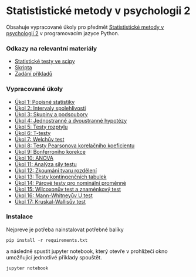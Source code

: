 # Statististické metody v psychologii 2
Obsahuje vypracované úkoly pro předmět [Statististické metody v psychologii 2](https://stag.upol.cz/StagPortletsJSR168/CleanUrl?urlid=prohlizeni-predmet-sylabus&predmetZkrPrac=PCH&predmetZkrPred=DSMP2&predmetRok=2021&predmetSemestr=LS)
v programovacím jazyce Python.


### Odkazy na relevantní materiály
- [Statistické testy ve scipy](https://docs.scipy.org/doc/scipy/reference/stats.html#statistical-tests)
- [Skripta](https://dostal.vyzkum-psychologie.cz/skripta_statistika.pdf)
- [Zadání příkladů](https://dostal.vyzkum-psychologie.cz/stat/index.php)


### Vypracované úkoly
- [Úkol 1: Popisné statistiky](01/01.ipynb)
- [Úkol 2: Intervaly spolehlivosti](02/02.ipynb)
- [Úkol 3: Skupiny a podsoubory](03/03.ipynb)
- [Úkol 4: Jednostranné a dvoustranné hypotézy](04/04.ipynb)
- [Úkol 5: Testy rozptylu](05/05.ipynb)
- [Úkol 6: T-testy](06/06.ipynb)
- [Úkol 7: Welchův test](07/07.ipynb)
- [Úkol 8: Testy Pearsonova korelačního koeficientu](08/08.ipynb)
- [Úkol 9: Bonferroniho korekce](09/09.ipynb)
- [Úkol 10: ANOVA](10/10.ipynb)
- [Úkol 11: Analýza síly testu](11/11.ipynb)
- [Úkol 12: Zkoumání tvaru rozdělení](12/12.ipynb)
- [Úkol 13: Testy kontingenčních tabulek](13/13.ipynb)
- [Úkol 14: Párové testy pro nominální proměnné](14/14.ipynb)
- [Úkol 15: Wilcoxonův test a znaménkový test](15/15.ipynb)
- [Úkol 16: Mann-Whitneyův U test](16/16.ipynb)
- [Úkol 17: Kruskal-Wallisův test](17/17.ipynb)


### Instalace
Nejpreve je potřeba nainstalovat potřebné balíky
```
pip install -r requirements.txt
```
a následně spustit jupyter notebook, který otevře v prohlížeči okno umožňující jednotlivé příklady spouštět.
```
jupyter notebook
``` 

